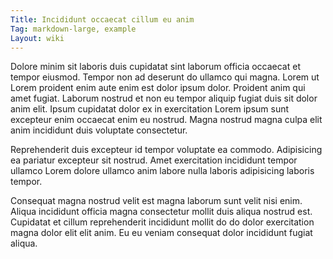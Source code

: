 ```yaml
---
Title: Incididunt occaecat cillum eu anim
Tag: markdown-large, example
Layout: wiki
---
```

Dolore minim sit laboris duis cupidatat sint laborum officia occaecat et tempor eiusmod. Tempor non ad deserunt do ullamco qui magna. Lorem ut Lorem proident enim aute enim est dolor ipsum dolor. Proident anim qui amet fugiat. Laborum nostrud et non eu tempor aliquip fugiat duis sit dolor anim elit. Ipsum cupidatat dolor ex in exercitation Lorem ipsum sunt excepteur enim occaecat enim eu nostrud. Magna nostrud magna culpa elit anim incididunt duis voluptate consectetur.

Reprehenderit duis excepteur id tempor voluptate ea commodo. Adipisicing ea pariatur excepteur sit nostrud. Amet exercitation incididunt tempor ullamco Lorem dolore ullamco anim labore nulla laboris adipisicing laboris tempor.

Consequat magna nostrud velit est magna laborum sunt velit nisi enim. Aliqua incididunt officia magna consectetur mollit duis aliqua nostrud est. Cupidatat et cillum reprehenderit incididunt mollit do do dolor exercitation magna dolor elit elit anim. Eu eu veniam consequat dolor incididunt fugiat aliqua.